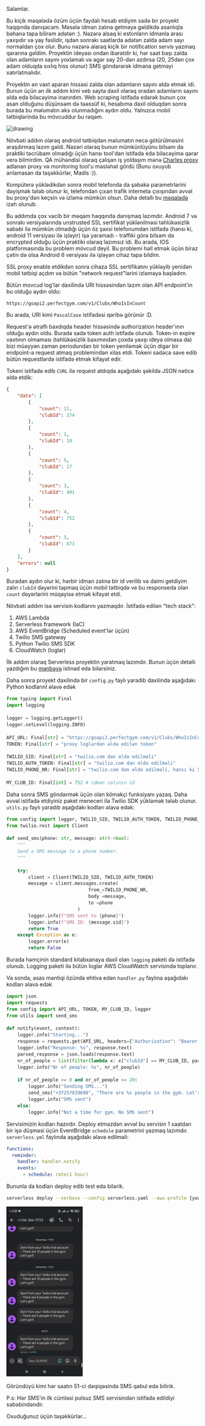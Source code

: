 Salamlar. 

Bu kiçik məqalədə özüm üçün faydalı hesab etdiyim sadə bir proyekt haqqında danışacam. Məsələ idman zalına getməyə gəldikdə asanlıqla bəhanə tapa bilirəm adətən :). Nəzərə alsaq ki estonların idmanla arası yaxşıdır və yay fəslidir, işdən sonrakı saatlarda adətən zalda adam sayı normaldan çox olur. Bunu nəzərə alaraq kiçik bir notification servis yazmaq qərarına gəldim. Proyektin ideyası ondan ibarətdir ki, hər saat başı zalda olan adamların sayını yoxlamalı və əgər say 20-dən azdırsa (20, 25dən çox adam olduqda sıxlıq hiss olunur) SMS göndərərək idmana getməyi xatırlatmalıdır.

Proyektin ən vaxt aparan hissəsi zalda olan adamların sayını əldə etmək idi. Bunun üçün ən ilk addım kimi veb sayta daxil olaraq oradan adamların sayını əldə edə biləcəyimə inanırdım. Web scraping istifadə edərək bunun çox asan olduğunu düşünsəm də təəssüf ki, hesabıma daxil olduqdan sonra burada bu məlumatın əks olunmadığını aydın oldu. Yalnızca mobil tətbiqlərində bu mövcuddur bu rəqəm.

<img src="./images/gym-app.jpeg" alt="drawing" width="200"/>

Növbəti addım olaraq android tətbiqdən məlumatın necə götürülməsini araşdırmaq lazım gəldi. Nəzəri olaraq bunun mümkünlüyünu bilsəm də praktiki təcrübəm olmadığı üçün hansı tool'dan istifadə edə biləcəyimə qərar verə bilmirdim. QA mühəndisi olaraq çalışan iş yoldaşım mənə [Charles proxy](https://www.charlesproxy.com/) adlanan proxy və monitoring tool'u məsləhət gördü (Bunu oxuyub anlamasan da təşəkkürlər, Madis :)).

Kompüterə yüklədikdən sonra mobil telefonda da şəbəkə parametrlərini dəyişmək tələb olunur ki, telefondan çıxan trafik internetə çıxışından əvvəl bu proxy'dən keçsin və izləmə mümkün olsun. Daha detallı bu [məqalədə](https://community.tealiumiq.com/t5/Tealium-for-Android/Setting-up-Charles-to-Proxy-your-Android-Device/ta-p/5121) izah olunub.

Bu addımda çox vacib bir məqam haqqında danışmaq lazımdır. Android 7 və sonrakı versiyalarında unstrusted SSL sertifikat yüklənilməsi təhlükəsizlik səbəbi ilə mümkün olmadığı üçün öz şəxsi telefonumdan istifadə (hansı ki, android 11 versiyası ilə işləyir) işə yaramadı - traffiki görə bilsəm də encrypted olduğu üçün praktiki olaraq lazımsız idi. Bu arada, IOS platformasında bu problem mövcud deyil. Bu problemi həll etmək üçün biraz çətin də olsa Android 6 versiyası ilə işləyən cihaz tapa bildim. 

SSL proxy enable etdikdən sonra cihaza SSL sertifikatını yükləyib yenidən mobil tətbiqi açdım və bütün "network request"lərini izləməyə başladım.

Bütün movcud log'lar daxilində URI hissəsindən lazım olan APİ endpoint'in bu olduğu aydın oldu:

```
https://goapi2.perfectgym.com/v1/Clubs/WhoIsInCount
```
Bu arada, URI kimi  `PascalCase` istifadəsi qəribə görünür :D.

Request'ə ətraflı baxdıqda header hissəsində authorization header'ının olduğu aydın oldu. Burada sadə token auth istifadə olunub. Token-in expire vaxtının olmaması (təhlükəsizlik baxımından çoxda yaxşı ideya olmasa da) bizi müəyyən zaman periodundan bir token yeniləmək üçün digər bir endpoint-ə request atmaq problemindən xilas etdi. Tokeni sadəcə save edib bütün requestlərdə istifadə etmək kifayət edir.

Tokeni istifadə edib `CURL` ilə request atdıqda aşağıdakı şəkildə JSON nəticə əldə etdik:

```JSON
{
    "data": [
        {
            "count": 11,
            "clubId": 374
        },
        {
            "count": 1,
            "clubId": 18
        },
        {
            "count": 5,
            "clubId": 17
        },
        {
            "count": 3,
            "clubId": 491
        },
        {
            "count": 4,
            "clubId": 752
        },
        {
            "count": 5,
            "clubId": 873
        }
    ],
    "errors": null
}

```
Buradan aydın olur ki, hərbir idman zalına bir id verilib və daimi getdiyim zalın `clubId` dəyərini tapmaq üçün mobil tətbiqdə ve bu responseda olan `count` dəyərlərini müqayisə etmək kifayət etdi.

Növbəti addım isə servisin kodlarını yazmaqdır. İstifadə edilən "tech stack":

1. AWS Lambda
2. Serverless framework (IaC) 
3. AWS EventBridge (Scheduled event'lər üçün)
4. Twilio SMS gateway
5. Python Twilio SMS SDK
6. CloudWatch (loglar)

İlk addım olaraq Serverless proyektin yaratmaq lazımdır. Bunun üçün detallı yazdığım bu [mənbəyə](https://github.com/Bakhtiyar-Garashov/AWS-serverless-starter) istinad edə bilərsiniz.

Daha sonra proyekt daxilində bir `config.py` faylı yaradıb daxilində aşağıdakı Python kodlarınl əlavə edək

```Python
from typing import Final
import logging

logger = logging.getLogger()
logger.setLevel(logging.INFO)

API_URL: Final[str] = "https://goapi2.perfectgym.com/v1/Clubs/WhoIsInCount"
TOKEN: Final[str] = "proxy loglardan əldə edilən token"

TWILIO_SID: Final[str] = "twilio.com dan əldə edilməli"
TWILIO_AUTH_TOKEN: Final[str] = "twilio.com dan əldə edilməli"
TWILIO_PHONE_NR: Final[str] = "twilio.com dan əldə edilməli, hansı ki SMS bu nömrədən gəlir"

MY_CLUB_ID: Final[int] = 752 # idman zalının id

```

Daha sonra SMS göndərmək üçün olan köməkçi funksiyanı yazaq. Daha əvvəl istifadə etdiyiniz paket meneceri ilə Twilio SDK yükləmək tələb olunur. `utils.py` faylı yaradıb aşağıdakı kodları əlavə edək:

```Python
from config import logger, TWILIO_SID, TWILIO_AUTH_TOKEN, TWILIO_PHONE_NR
from twilio.rest import Client

def send_sms(phone: str, message: str)->bool:
    """
    Send a SMS message to a phone number.
    """

    try:
        client = Client(TWILIO_SID, TWILIO_AUTH_TOKEN)
        message = client.messages.create(
                              from_=TWILIO_PHONE_NR,
                              body =message,
                              to =phone
                          )
        logger.info(f"SMS sent to {phone}")
        logger.info(f"SMS ID: {message.sid}")
        return True
    except Exception as e:
        logger.error(e)
        return False

```

Burada həmçinin standard kitabxanaya daxil olan `logging` paketi də istifadə olunub. Logging paketi ilə bütün loglar AWS CloudWatch servisində toplanır.

Və sonda, əsas məntiqi özündə ehtiva edən `handler.py` faylına aşağıdakı kodları əlavə edək

```Python
import json
import requests
from config import API_URL, TOKEN, MY_CLUB_ID, logger
from utils import send_sms

def notify(event, context):
    logger.info("Starting...")
    response = requests.get(API_URL, headers={"Authorization": "Bearer " + TOKEN})
    logger.info("Response: %s", response.text)
    parsed_response = json.loads(response.text)
    nr_of_people = list(filter(lambda x: x["clubId"] == MY_CLUB_ID, parsed_response["data"]))[0]["count"]
    logger.info("Nr of people: %s", nr_of_people)

    if nr_of_people >= 0 and nr_of_people <= 20:
        logger.info("Sending SMS...")
        send_sms("+37257839690", "There are %s people in the gym. Let's go!!!" % nr_of_people)
        logger.info("SMS sent")
    else:
        logger.info("Not a time for gym. No SMS sent")

```
Servisimizin kodları hazırdır. Deploy etməzdən əvvəl bu servisin 1 saatdan bir işə düşməsi üçün EventBridge `schedule` parametrini yazmaq lazımdır. `serverless.yml` faylında aşağıdakı əlavə edilməli:


```yaml
functions:
  reminder:
    handler: handler.notify
    events:
      - schedule: rate(1 hour)
```

Bununla da kodları deploy edib test edə bilərik.

```bash
serverless deploy --verbose --config serverless.yaml --aws-profile {your_profile} --stage Prod
```

<img src="./images/messages.jpeg" alt="drawing" width="200"/>

Göründüyü kimi hər saatın 51-ci dəqiqəsində SMS qəbul edə bilirik. 

P.s: Hər SMS'in ilk cümləsi pulsuz SMS servisindən istifadə edildiyi səbəbindəndir.

Oxuduğunuz üçün təşəkkürlər...